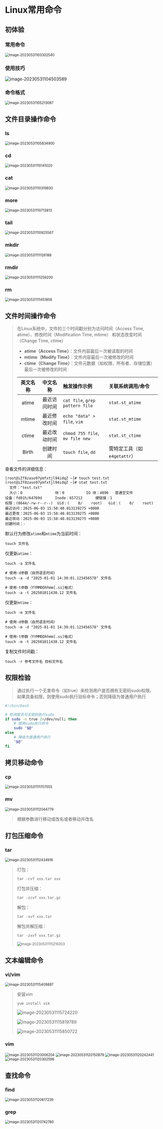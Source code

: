 # Linux常用命令

## 初体验

### 常用命令

<img src="img/3.Linux常用命令/image-20230531103302540.png" alt="image-20230531103302540" style="zoom:80%;" />

### 使用技巧

<img src="img/3.Linux常用命令/image-20230531104503589.png" alt="image-20230531104503589"  />

### 命令格式

<img src="img/3.Linux常用命令/image-20230531105213087.png" alt="image-20230531105213087" style="zoom:80%;" />

## 文件目录操作命令

### ls

<img src="img/3.Linux常用命令/image-20230531105834900.png" alt="image-20230531105834900" style="zoom:80%;" />

### cd

<img src="img/3.Linux常用命令/image-20230531110141020.png" alt="image-20230531110141020" style="zoom:80%;" />

### cat

<img src="img/3.Linux常用命令/image-20230531110319930.png" alt="image-20230531110319930" style="zoom:80%;" />

### more

<img src="img/3.Linux常用命令/image-20230531110713813.png" alt="image-20230531110713813" style="zoom:80%;" />

### tail

<img src="img/3.Linux常用命令/image-20230531110925567.png" alt="image-20230531110925567" style="zoom:80%;" />

### mkdir

<img src="img/3.Linux常用命令/image-20230531111126188.png" alt="image-20230531111126188" style="zoom:80%;" />

### rmdir

<img src="img/3.Linux常用命令/image-20230531111259200.png" alt="image-20230531111259200" style="zoom:80%;" />

### rm

<img src="img/3.Linux常用命令/image-20230531111451856.png" alt="image-20230531111451856" style="zoom:80%;" />

## 文件时间操作命令

> 在Linux系统中，文件的三个时间戳分别为访问时间（Access Time, atime）、修改时间（Modification Time, mtime） 和状态改变时间（Change Time, ctime）
>
> - **atime（Access Time）**：文件内容最后一次被读取的时间
> - **mtime（Modify Time）**：文件内容最后一次被修改的时间
> - **ctime（Change Time）**：文件元数据（如权限、所有者、存储位置）最后一次被修改的时间
>
> | 英文名称 |   中文名称   | 触发操作示例                    | 关联系统调用/命令           |
> | :------: | :----------: | :------------------------------ | :-------------------------- |
> |  atime   | 最近访问时间 | `cat file`, `grep pattern file` | `stat.st_atime`             |
> |  mtime   | 最近修改时间 | `echo "data" > file`, `vim`     | `stat.st_mtime`             |
> |  ctime   | 最近改动时间 | `chmod 755 file`, `mv file new` | `stat.st_ctime`             |
> |  Birth   |   创建时间   | `touch file`, `dd`              | 需特定工具（如`e4getattr`） |

查看文件的详细信息：

```
[root@iZf8zaso97ymfxtjl94idqZ ~]# touch test.txt
[root@iZf8zaso97ymfxtjl94idqZ ~]# stat test.txt 
  文件："test.txt"
  大小：0               块：0          IO 块：4096   普通空文件
设备：fd01h/64769d      Inode：657212      硬链接：1
权限：(0644/-rw-r--r--)  Uid：(    0/    root)   Gid：(    0/    root)
最近访问：2025-06-03 15:58:40.013139275 +0800
最近更改：2025-06-03 15:58:40.013139275 +0800
最近改动：2025-06-03 15:58:40.013139275 +0800
创建时间：-
```

默认行为修改`atime`和`mtime`为当前时间：

```
touch 文件名
```

仅更新`atime`：

```
touch -a 文件名

# 使用-d参数（自然语言时间）
touch -a -d "2025-01-01 14:30:01.123456578" 文件名

# 使用-t参数（YYMMDDhhmm[.ss]格式）
touch -a -t 202501011430.12 文件名
```

仅更新`mtime`：

```
touch -m 文件名

# 使用-d参数（自然语言时间）
touch -m -d "2025-01-01 14:30:01.123456578" 文件名

# 使用-t参数（YYMMDDhhmm[.ss]格式）
touch -m -t 202501011430.12 文件名
```

复制文件时间戳：

```
touch -r 参考文件名 目标文件名
```

## 权限检验

> 通过执行一个无害命令（如true）来检测用户是否拥有无密码sudo权限。如果具备权限，则使用sudo执行目标命令；否则降级为普通用户执行

```sh
#!/bin/bash

# 检测是否可无密码执行sudo
if sudo -n true 2>/dev/null; then
    # 使用sudo执行命令
    sudo "$@"
else
    # 降级为普通用户执行
    "$@"
fi
```

## 拷贝移动命令

### cp

<img src="img/3.Linux常用命令/image-20230531111707555.png" alt="image-20230531111707555" style="zoom:80%;" />

### mv

<img src="img/3.Linux常用命令/image-20230531112044779.png" alt="image-20230531112044779" style="zoom:80%;" />

> 根据参数进行移动或改名或者移动并改名

## 打包压缩命令

### tar

<img src="img/3.Linux常用命令/image-20230531112434916.png" alt="image-20230531112434916" style="zoom:80%;" />

> 打包：
>
> ```
> tar -cvf xxx.tar xxx
> ```
>
> 打包并压缩：
>
> ```
> tar -zcvf xxx.tar.gz
> ```
>
> 解包：
>
> ```
> tar -xvf xxx.tar
> ```
>
> 解包并解压缩：
>
> ```
> tar -zxvf xxx.tar.gz
> ```
>
> <img src="img/3.Linux常用命令/image-20230531115216303.png" alt="image-20230531115216303" style="zoom: 80%;" />

## 文本编辑命令

### vi/vim

<img src="img/3.Linux常用命令/image-20230531115409897.png" alt="image-20230531115409897" style="zoom:80%;" />

> 安装vim
>
> ```
> yum install vim
> ```
>
> ![image-20230531115724220](img/3.Linux常用命令/image-20230531115724220.png)
>
> ![image-20230531115819789](img/3.Linux常用命令/image-20230531115819789.png)
>
> ![image-20230531115850722](img/3.Linux常用命令/image-20230531115850722.png)

### vim

<img src="img/3.Linux常用命令/image-20230531120006204.png" alt="image-20230531120006204" style="zoom:80%;" />

<img src="img/3.Linux常用命令/image-20230531120150879.png" alt="image-20230531120150879" style="zoom:80%;" />

<img src="img/3.Linux常用命令/image-20230531120242441.png" alt="image-20230531120242441" style="zoom:80%;" />

<img src="img/3.Linux常用命令/image-20230531120302596.png" alt="image-20230531120302596" style="zoom:80%;" />

## 查找命令

### find

<img src="img/3.Linux常用命令/image-20230531120617239.png" alt="image-20230531120617239" style="zoom:80%;" />

### grep

<img src="img/3.Linux常用命令/image-20230531120742780.png" alt="image-20230531120742780" style="zoom:80%;" />